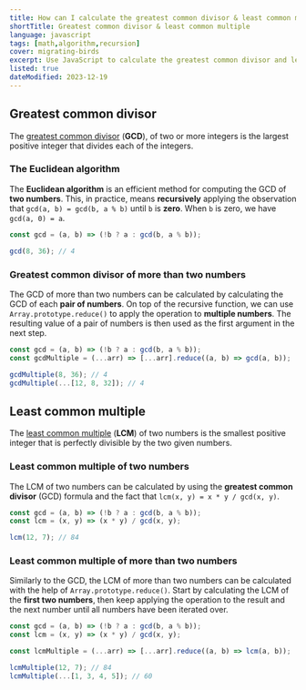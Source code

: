 ```yaml
---
title: How can I calculate the greatest common divisor & least common multiple in JavaScript?
shortTitle: Greatest common divisor & least common multiple
language: javascript
tags: [math,algorithm,recursion]
cover: migrating-birds
excerpt: Use JavaScript to calculate the greatest common divisor and least common multiple of two or more numbers.
listed: true
dateModified: 2023-12-19
---
```


## Greatest common divisor

The [greatest common divisor](https://en.wikipedia.org/wiki/Greatest_common_divisor) (**GCD**), of two or more integers is the largest positive integer that divides each of the integers.

### The Euclidean algorithm

The **Euclidean algorithm** is an efficient method for computing the GCD of **two numbers**. This, in practice, means **recursively** applying the observation that `gcd(a, b) = gcd(b, a % b)` until `b` is **zero**. When `b` is zero, we have `gcd(a, 0) = a`.

```js
const gcd = (a, b) => (!b ? a : gcd(b, a % b));

gcd(8, 36); // 4
```

### Greatest common divisor of more than two numbers

The GCD of more than two numbers can be calculated by calculating the GCD of each **pair of numbers**. On top of the recursive function, we can use `Array.prototype.reduce()` to apply the operation to **multiple numbers**. The resulting value of a pair of numbers is then used as the first argument in the next step.

```js
const gcd = (a, b) => (!b ? a : gcd(b, a % b));
const gcdMultiple = (...arr) => [...arr].reduce((a, b) => gcd(a, b));

gcdMultiple(8, 36); // 4
gcdMultiple(...[12, 8, 32]); // 4
```

## Least common multiple

The [least common multiple](https://en.wikipedia.org/wiki/Least_common_multiple) (**LCM**) of two numbers is the smallest positive integer that is perfectly divisible by the two given numbers.

### Least common multiple of two numbers

The LCM of two numbers can be calculated by using the **greatest common divisor** (GCD) formula and the fact that `lcm(x, y) = x * y / gcd(x, y)`.

```js
const gcd = (a, b) => (!b ? a : gcd(b, a % b));
const lcm = (x, y) => (x * y) / gcd(x, y);

lcm(12, 7); // 84
```

### Least common multiple of more than two numbers

Similarly to the GCD, the LCM of more than two numbers can be calculated with the help of `Array.prototype.reduce()`. Start by calculating the LCM of the **first two numbers**, then keep applying the operation to the result and the next number until all numbers have been iterated over.

```js
const gcd = (a, b) => (!b ? a : gcd(b, a % b));
const lcm = (x, y) => (x * y) / gcd(x, y);

const lcmMultiple = (...arr) => [...arr].reduce((a, b) => lcm(a, b));

lcmMultiple(12, 7); // 84
lcmMultiple(...[1, 3, 4, 5]); // 60
```
